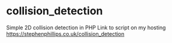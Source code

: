 # collision_detection
Simple 2D collision detection in PHP
Link to script on my hosting https://stephenphillips.co.uk/collision_detection
